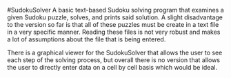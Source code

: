 #SudokuSolver 
A basic text-based Sudoku solving program that examines
a given Sudoku puzzle, solves, and prints said solution. A slight 
disadvantage to the version so far is that all of these puzzles must be
create in a text file in a very specific manner. Reading these files is
not very robust and makes a lot of assumptions about the file that is
being entered.

There is a graphical viewer for the SudokuSolver that
allows the user to see each step of the solving process, but overall
there is no version that allows the user to directly enter data on a
cell by cell basis which would be ideal.
